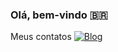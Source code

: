 ### Olá, bem-vindo 🇧🇷




Meus contatos
[![Blog](https://img.shields.io/badge/LinkedIn-0077B5?style=for-the-badge&logo=linkedin&logoColor=white/)](https://www.linkedin.com/in/felipe-m-kurjata/)



